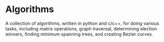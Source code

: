 # Algorithms

A collection of algorithms, written in python and c/c++, for doing various tasks, including matrix operations, graph traversal, determining election winners, finding minimum spanning trees, and creating Bezier curves.
